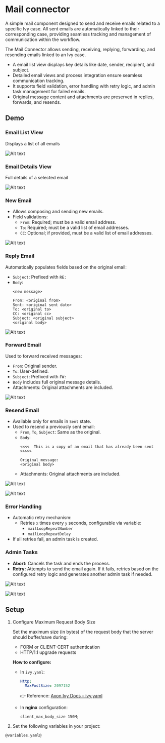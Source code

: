 # Mail connector

A simple mail component designed to send and receive emails related to a specific Ivy case. All sent emails are automatically linked to their corresponding case, providing seamless tracking and management of communication within the workflow.

The Mail Connector allows sending, receiving, replying, forwarding, and resending emails linked to an Ivy case.
- A email list view displays key details like date, sender, recipient, and subject.
- Detailed email views and process integration ensure seamless communication tracking.
- It supports field validation, error handling with retry logic, and admin task management for failed emails.
- Original message content and attachments are preserved in replies, forwards, and resends.

## Demo
### Email List View
Displays a list of all emails

![Alt text](images/email-list.png)


### Email Details View
Full details of a selected email

![Alt text](images/email-details.png)


### New Email
- Allows composing and sending new emails.
- Field validations:
  - `From`: Required; must be a valid email address.
  - `To`: Required; must be a valid list of email addresses.
  - `CC`: Optional; if provided, must be a valid list of email addresses.
  
 ![Alt text](images/new-email.png)


### Reply Email
Automatically populates fields based on the original email:
  - `Subject`: Prefixed with `RE:`
  - `Body`:
    ```
    <new message>

    From: <original from>
    Sent: <original sent date>
    To: <original to>
    CC: <original cc>
    Subject: <original subject>
    <original body>
    ```
    
![Alt text](images/reply-email.png)


### Forward Email
Used to forward received messages:
  - `From`: Original sender.
  - `To`: User-defined.
  - `Subject`: Prefixed with `FW:`
  - `Body` includes full original message details.
  - Attachments: Original attachments are included.
  
![Alt text](images/forward.png)

### Resend Email
- Available only for emails in `Sent` state.
- Used to resend a previously sent email:
  - `From`, `To`, `Subject`: Same as the original.
  - `Body`:
    ```
    <<<<  This is a copy of an email that has already been sent  >>>>>

    Original message:
    <original body>
    ```
  - Attachments: Original attachments are included.
  
![Alt text](images/resend-confirmation.png)

![Alt text](images/resend-email.png)


### Error Handling
- Automatic retry mechanism:
  - Retries `x` times every `y` seconds, configurable via variable:
    - `mailLoopRepeatNumber`
    - `mailLoopRepeatDelay`
- If all retries fail, an admin task is created.

### Admin Tasks
- **Abort:** Cancels the task and ends the process.
- **Retry:** Attempts to send the email again.
If it fails, retries based on the configured retry logic and generates another admin task if needed.

![Alt text](images/admin-task.png)

![Alt text](images/admin-task-detail.png)


## Setup
1. Configure Maximum Request Body Size

   Set the maximum size (in bytes) of the request body that the server should buffer/save during:
   - FORM or CLIENT-CERT authentication
   - HTTP/1.1 upgrade requests

   **How to configure:**
   - In `ivy.yaml`:  
     ```yaml
     Http:
       MaxPostSize: 2097152
     ```  
     👉 Reference: [Axon Ivy Docs – ivy.yaml](https://developer.axonivy.com/doc/12.0/engine-guide/configuration/files/ivy-yaml.html)

   - In **nginx** configuration:  
     ```nginx
     client_max_body_size 150M;
     ```

2. Set the following variables in your project:
```
@variables.yaml@
```